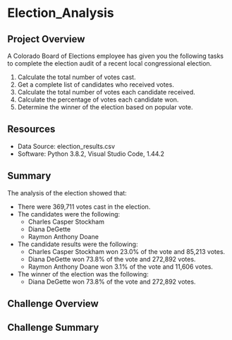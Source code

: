 # Election_Analysis

## Project Overview

A Colorado Board of Elections employee has given you the following tasks to complete the election audit of a recent local congressional election.

1. Calculate the total number of votes cast.
2. Get a complete list of candidates who received votes.
3. Calculate the total number of votes each candidate received.
4. Calculate the percentage of votes each candidate won.
5. Determine the winner of the election based on popular vote.

## Resources

- Data Source: election_results.csv
- Software: Python 3.8.2, Visual Studio Code, 1.44.2

## Summary

The analysis of the election showed that:

- There were 369,711 votes cast in the election.
- The candidates were the following:
  - Charles Casper Stockham
  - Diana DeGette
  - Raymon Anthony Doane
- The candidate results were the following:
  - Charles Casper Stockham won 23.0% of the vote and 85,213 votes.
  - Diana DeGette won 73.8% of the vote and 272,892 votes.
  - Raymon Anthony Doane won 3.1% of the vote and 11,606 votes.
- The winner of the election was the following:
  - Diana DeGette won 73.8% of the vote and 272,892 votes.

## Challenge Overview


## Challenge Summary

	
